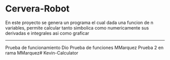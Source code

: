 # Cervera-Robot
En este proyecto se genera un programa el cual dada una funcion de n variables, permite calcular tanto simbolica como numericamente sus derivadas e integrales asi como graficar

-------
Prueba de funcionamiento Dio
Prueba de funciones MMarquez
Prueba 2 en rama MMarquez# Kevin-Calculator
